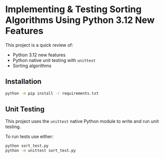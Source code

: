 # Implementing & Testing Sorting Algorithms Using Python 3.12 New Features

This project is a quick review of:
  * Python 3.12 new features
  * Python native unit testing with `unittest`
  * Sorting algorithms

## Installation

```bash
python -m pip install -r requirements.txt
```

## Unit Testing

This project uses the `unittest` native Python module to write and run unit
testing.

To run tests use either:

```bash
python sort_test.py
python -m unittest sort_test.py
```
